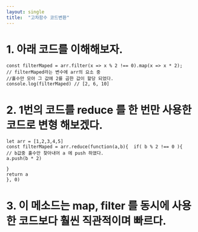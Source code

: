 ```yaml
---
layout: single
title:  "고차함수 코드변환"
---
```


# 1. 아래 코드를 이해해보자.

```
const filterMaped = arr.filter(x => x % 2 !== 0).map(x => x * 2);
// filterMaped라는 변수에 arr의 요소 중
//홀수만 모아 그 값에 2를 곱한 값이 할당 되었다.
console.log(filterMaped) // [2, 6, 10]
```

# 2. 1번의 코드를 reduce 를 한 번만 사용한 코드로 변형 해보겠다.

```
let arr = [1,2,3,4,5]
const filterMaped = arr.reduce(function(a,b){  if( b % 2 !== 0 ){
// b값중 홀수만 찾아내어 a 에 push 하였다.
a.push(b * 2)

}
return a
}, 0)

```

# 3. 이 메소드는 map, filter 를 동시에 사용한 코드보다 훨씬 직관적이며 빠르다.
